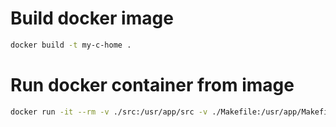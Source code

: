 # Build docker image

```bash
docker build -t my-c-home .
```

# Run docker container from image

```bash
docker run -it --rm -v ./src:/usr/app/src -v ./Makefile:/usr/app/Makefile my-c-home
```

